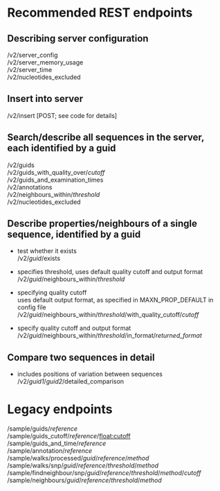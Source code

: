 Recommended REST endpoints
==========================
Describing server configuration
---------------------------------
/v2/server_config  
/v2/server_memory_usage  
/v2/server_time  
/v2/nucleotides_excluded  

Insert into server   
-------------------
/v2/insert [POST; see code for details]  

Search/describe all sequences in the server, each identified by a guid
-----------------------------------------------------------------------
/v2/guids  
/v2/guids_with_quality_over/*cutoff*  
/v2/guids_and_examination_times  
/v2/annotations  
/v2/neighbours_within/*threshold*  
/v2/nucleotides_excluded

Describe properties/neighbours of a single sequence, identified by a guid
-------------------------------------------------------------------------
* test whether it exists  
/v2/*guid*/exists

* specifies threshold, uses default quality cutoff and output format  
/v2/*guid*/neighbours_within/*threshold*

* specifying quality cutoff  
uses default output format, as specified in MAXN_PROP_DEFAULT in config file  
/v2/*guid*/neighbours_within/*threshold*/with_quality_cutoff/*cutoff*

* specify quality cutoff and output format  
/v2/*guid*/neighbours_within/*threshold*/in_format/*returned_format*

Compare two sequences in detail
-------------------------------
* includes positions of variation between sequences  
/v2/*guid1*/*guid2*/detailed_comparison

Legacy endpoints  
================  
/sample/guids/*reference*  
/sample/guids_cutoff/*reference*/<float:cutoff>		  
/sample/guids_and_time/*reference*  
/sample/annotation/*reference*  
/sample/walks/processed/*guid*/*reference*/*method*  
/sample/walks/snp/*guid*/*reference*/*threshold*/*method*  
/sample/findneighbour/snp/*guid*/*reference*/*threshold*/*method*/*cutoff* 
/sample/neighbours/*guid*/*reference*/*threshold*/*method*  
